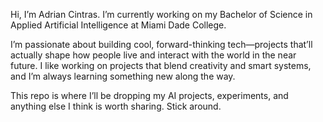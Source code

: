 Hi, I’m Adrian Cintras.
I’m currently working on my Bachelor of Science in Applied Artificial Intelligence at Miami Dade College.

I’m passionate about building cool, forward-thinking tech—projects that’ll actually shape how people live and interact with the world in the near future. I like working on projects that blend creativity and smart systems, and I’m always learning something new along the way.

This repo is where I’ll be dropping my AI projects, experiments, and anything else I think is worth sharing. Stick around.  
